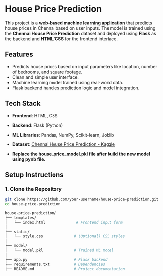 # House Price Prediction

This project is a **web-based machine learning application** that predicts house prices in Chennai based on user inputs. The model is trained using the **Chennai House Price Prediction** dataset and deployed using **Flask** as the backend and **HTML/CSS** for the frontend interface.

## Features

- Predicts house prices based on input parameters like location, number of bedrooms, and square footage.
- Clean and simple user interface.
- Machine learning model trained using real-world data.
- Flask backend handles prediction logic and model integration.

## Tech Stack

- **Frontend**: HTML, CSS
- **Backend**: Flask (Python)
- **ML Libraries**: Pandas, NumPy, Scikit-learn, Joblib
- **Dataset**: [Chennai House Price Prediction - Kaggle](https://www.kaggle.com/datasets/)

- **Replace the house_price_model.pkl file after build the new model using pynb file.**

## Setup Instructions

### 1. Clone the Repository

```bash
git clone https://github.com/your-username/house-price-prediction.git
cd house-price-prediction

house-price-prediction/
├── templates/
│   └── index.html              # Frontend input form
│
├── static/
│   └── style.css              # (Optional) CSS styles
│
├── model/
│   └── model.pkl              # Trained ML model
│
├── app.py                     # Flask backend
├── requirements.txt           # Dependencies
├── README.md                  # Project documentation

